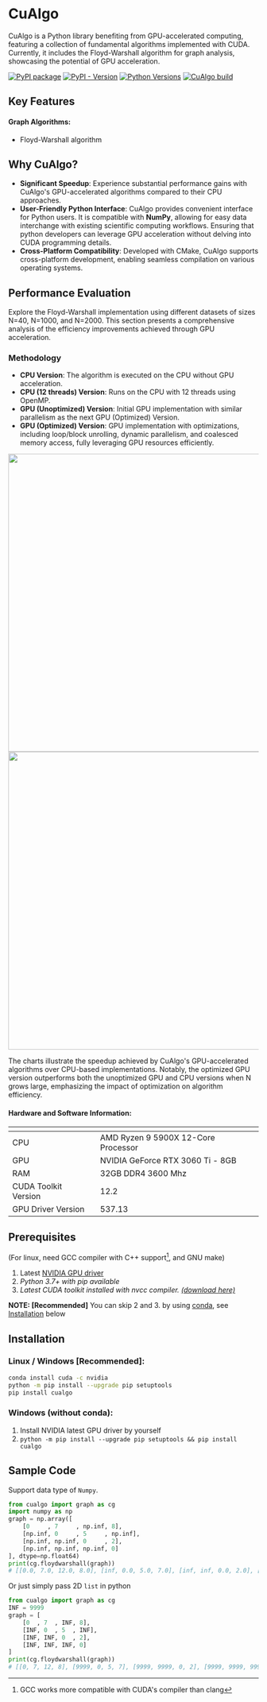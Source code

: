 # CuAlgo

CuAlgo is a Python library benefiting from GPU-accelerated computing, featuring a collection of fundamental algorithms implemented with CUDA. Currently, it includes the Floyd-Warshall algorithm for graph analysis, showcasing the potential of GPU acceleration.

[![PyPI package](https://repology.org/badge/version-for-repo/pypi/python:cualgo.svg?header=lastest%20version)](https://repology.org/project/python:cualgo/versions) [![PyPI - Version](https://img.shields.io/pypi/v/cualgo)](https://pypi.org/project/cualgo/) [![Python Versions](https://img.shields.io/pypi/pyversions/cualgo.svg)](https://pypi.org/project/cualgo/) [![CuAlgo build](https://github.com/anderson101866/cualgo/actions/workflows/python-app.yml/badge.svg)](https://github.com/anderson101866/cualgo/actions/workflows/python-app.yml)

## Key Features
#### Graph Algorithms: 
 - Floyd-Warshall algorithm

## Why CuAlgo?

- **Significant Speedup**: Experience substantial performance gains with CuAlgo's GPU-accelerated algorithms compared to their CPU approaches.
- **User-Friendly Python Interface**: CuAlgo provides convenient interface for Python users. It is compatible with **NumPy**, allowing for easy data interchange with existing scientific computing workflows. Ensuring that python developers can leverage GPU acceleration without delving into CUDA programming details.
- **Cross-Platform Compatibility**: Developed with CMake, CuAlgo supports cross-platform development, enabling seamless compilation on various operating systems.

## Performance Evaluation
Explore the Floyd-Warshall implementation using different datasets of sizes N=40, N=1000, and N=2000. This section presents a comprehensive analysis of the efficiency improvements achieved through GPU acceleration.

### Methodology
- **CPU Version**: The algorithm is executed on the CPU without GPU acceleration.
- **CPU (12 threads) Version**: Runs on the CPU with 12 threads using OpenMP.
- **GPU (Unoptimized) Version**: Initial GPU implementation with similar parallelism as the next GPU (Optimized) Version.
- **GPU (Optimized) Version**: GPU implementation with optimizations, including loop/block unrolling, dynamic parallelism, and coalesced memory access, fully leveraging GPU resources efficiently.

<img src="https://github.com/anderson101866/cualgo/assets/15830675/9d6d4b2e-d4fa-4db1-9a52-fd3d42d325cc" width="600">
<img src="https://github.com/anderson101866/cualgo/assets/15830675/4e3a0fd1-ff81-4d92-9531-b06c1483a9d0" width="600">

The charts illustrate the speedup achieved by CuAlgo's GPU-accelerated algorithms over CPU-based implementations. Notably, the optimized GPU version outperforms both the unoptimized GPU and CPU versions when N grows large, emphasizing the impact of optimization on algorithm efficiency.

#### Hardware and Software Information:
| <!--  --> | <!--                            --> |
|-----------|-------------------------------------|
| CPU       | AMD Ryzen 9 5900X 12-Core Processor |
| GPU       | NVIDIA GeForce RTX 3060 Ti - 8GB    |
| RAM       | 32GB DDR4 3600 Mhz                  |
| CUDA Toolkit Version | 12.2                     |
| GPU Driver Version   | 537.13                   |



## Prerequisites
(For linux, need GCC compiler with C++ support[^GCC_ONLY], and GNU make)
1. Latest [NVIDIA GPU driver](https://www.nvidia.com.tw/Download/index.aspx)
2. *Python 3.7+ with pip available*
3. *Latest CUDA toolkit installed with nvcc compiler. [(download here)](https://developer.nvidia.com/cuda-downloads)*

**NOTE: [Recommended]** You can skip 2 and 3. by using [conda](https://repo.anaconda.com/archive/), see [Installation](#Installation) below

## Installation
### Linux / Windows [Recommended]:
```bash
conda install cuda -c nvidia
python -m pip install --upgrade pip setuptools
pip install cualgo
```
### Windows (without conda):
1. Install NVIDIA latest GPU driver by yourself
2. `python -m pip install --upgrade pip setuptools && pip install cualgo`


## Sample Code

Support data type of `Numpy`.
```python
from cualgo import graph as cg
import numpy as np
graph = np.array([
    [0     , 7     , np.inf, 8],
    [np.inf, 0     , 5     , np.inf],
    [np.inf, np.inf, 0     , 2],
    [np.inf, np.inf, np.inf, 0]
], dtype=np.float64)
print(cg.floydwarshall(graph))
# [[0.0, 7.0, 12.0, 8.0], [inf, 0.0, 5.0, 7.0], [inf, inf, 0.0, 2.0], [inf, inf, inf, 0.0]]
```

Or just simply pass 2D `list` in python
```python
from cualgo import graph as cg
INF = 9999
graph = [
    [0  , 7  , INF, 8],
    [INF, 0  , 5  , INF],
    [INF, INF, 0  , 2],
    [INF, INF, INF, 0]
]
print(cg.floydwarshall(graph))
# [[0, 7, 12, 8], [9999, 0, 5, 7], [9999, 9999, 0, 2], [9999, 9999, 9999, 0]]
```

[^GCC_ONLY]: GCC works more compatible with CUDA's compiler than clang

